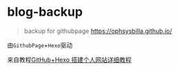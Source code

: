 # blog-backup
> backup for githubpage https://ophsysbilla.github.io/

由`GithubPage`+`Hexo`驱动

来自教程[GitHub+Hexo 搭建个人网站详细教程](https://zhuanlan.zhihu.com/p/26625249)
